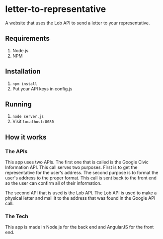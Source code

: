 # letter-to-representative
A website that uses the Lob API to send a letter to your representative.

## Requirements
  1. Node.js
  2. NPM

## Installation
  1. `npm install`
  2. Put your API keys in config.js

## Running
  1. `node server.js`
  2. Visit `localhost:8080`

## How it works
### The APIs
This app uses two APIs. The first one that is called is the Google Civic Information API. This call serves
two purposes. First is to get the representative for the user's address. The second purpose is to format
the user's address to the proper format. This call is sent back to the front end so the user can confirm
all of their information.

The second API that is used is the Lob API. The Lob API is used to make a physical letter and mail it to the
address that was found in the Google API call.

### The Tech
This app is made in Node.js for the back end and AngularJS for the front end.
